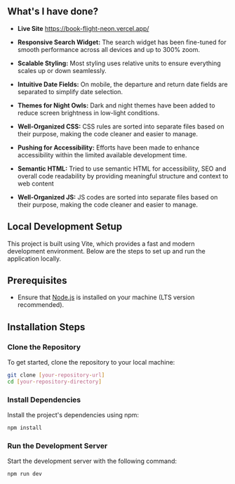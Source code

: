 ## What's I have done?

- **Live Site** https://book-flight-neon.vercel.app/

- **Responsive Search Widget:** The search widget has been fine-tuned for smooth performance across all devices and up to 300% zoom.
- **Scalable Styling:** Most styling uses relative units to ensure everything scales up or down seamlessly.
- **Intuitive Date Fields:** On mobile, the departure and return date fields are separated to simplify date selection.
- **Themes for Night Owls:** Dark and night themes have been added to reduce screen brightness in low-light conditions.
- **Well-Organized CSS:** CSS rules are sorted into separate files based on their purpose, making the code cleaner and easier to manage.
- **Pushing for Accessibility:** Efforts have been made to enhance accessibility within the limited available development time.
- **Semantic HTML:** Tried to use semantic HTML for accessibility, SEO and overall code readability by providing meaningful structure and context to web content
- **Well-Organized JS:** JS codes are sorted into separate files based on their purpose, making the code cleaner and easier to manage.

## Local Development Setup

This project is built using Vite, which provides a fast and modern development environment. Below are the steps to set up and run the application locally.

## Prerequisites

- Ensure that [Node.js](https://nodejs.org/) is installed on your machine (LTS version recommended).

## Installation Steps

### Clone the Repository

To get started, clone the repository to your local machine:

```bash
git clone [your-repository-url]
cd [your-repository-directory]
```
### Install Dependencies

Install the project's dependencies using npm:

```bash
npm install
```

### Run the Development Server

Start the development server with the following command:

```bash
npm run dev
```
